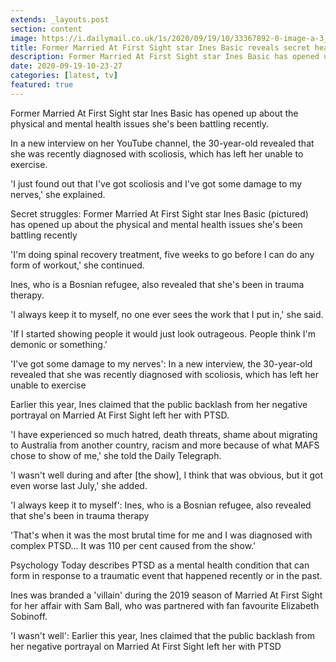 ```yaml
---
extends: _layouts.post
section: content
image: https://i.dailymail.co.uk/1s/2020/09/19/10/33367892-0-image-a-3_1600506639018.jpg 
title: Former Married At First Sight star Ines Basic reveals secret health battle 
description: Former Married At First Sight star Ines Basic has opened up about the physical and mental health issues shes been battling recently. 
date: 2020-09-19-10-23-27 
categories: [latest, tv] 
featured: true 
--- 
```

Former Married At First Sight star Ines Basic has opened up about the physical and mental health issues she's been battling recently.

In a new interview on her YouTube channel, the 30-year-old revealed that she was recently diagnosed with scoliosis, which has left her unable to exercise.

'I just found out that I've got scoliosis and I've got some damage to my nerves,' she explained.

Secret struggles: Former Married At First Sight star Ines Basic (pictured) has opened up about the physical and mental health issues she's been battling recently

'I'm doing spinal recovery treatment, five weeks to go before I can do any form of workout,' she continued. 

Ines, who is a Bosnian refugee, also revealed that she's been in trauma therapy. 

'I always keep it to myself, no one ever sees the work that I put in,' she said.

'If I started showing people it would just look outrageous. People think I'm demonic or something.'

'I've got some damage to my nerves': In a new interview, the 30-year-old revealed that she was recently diagnosed with scoliosis, which has left her unable to exercise

Earlier this year, Ines claimed that the public backlash from her negative portrayal on Married At First Sight left her with PTSD.

'I have experienced so much hatred, death threats, shame about migrating to Australia from another country, racism and more because of what MAFS chose to show of me,' she told the Daily Telegraph.

'I wasn't well during and after [the show], I think that was obvious, but it got even worse last July,' she added. 

'I always keep it to myself': Ines, who is a Bosnian refugee, also revealed that she's been in trauma therapy

'That's when it was the most brutal time for me and I was diagnosed with complex PTSD... It was 110 per cent caused from the show.' 

Psychology Today describes PTSD as a mental health condition that can form in response to a traumatic event that happened recently or in the past. 

Ines was branded a 'villain' during the 2019 season of Married At First Sight for her affair with Sam Ball, who was partnered with fan favourite Elizabeth Sobinoff.

'I wasn't well': Earlier this year, Ines claimed that the public backlash from her negative portrayal on Married At First Sight left her with PTSD

